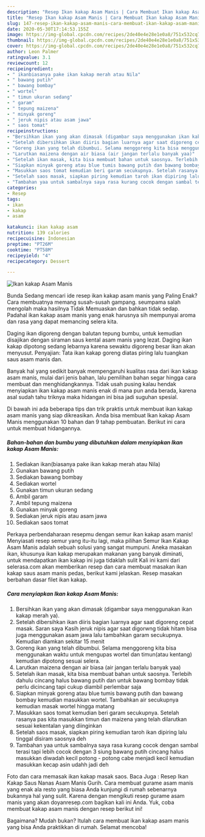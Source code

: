 ```yaml
---
description: "Resep Ikan kakap Asam Manis | Cara Membuat Ikan kakap Asam Manis Yang Paling Enak"
title: "Resep Ikan kakap Asam Manis | Cara Membuat Ikan kakap Asam Manis Yang Paling Enak"
slug: 147-resep-ikan-kakap-asam-manis-cara-membuat-ikan-kakap-asam-manis-yang-paling-enak
date: 2020-05-30T17:14:53.155Z
image: https://img-global.cpcdn.com/recipes/2de40e4e28e1e0a8/751x532cq70/ikan-kakap-asam-manis-foto-resep-utama.jpg
thumbnail: https://img-global.cpcdn.com/recipes/2de40e4e28e1e0a8/751x532cq70/ikan-kakap-asam-manis-foto-resep-utama.jpg
cover: https://img-global.cpcdn.com/recipes/2de40e4e28e1e0a8/751x532cq70/ikan-kakap-asam-manis-foto-resep-utama.jpg
author: Leon Palmer
ratingvalue: 3.1
reviewcount: 12
recipeingredient:
- " ikanbiasanya pake ikan kakap merah atau Nila"
- " bawang putih"
- " bawang bombay"
- " wortel"
- " timun ukuran sedang"
- " garam"
- " tepung maizena"
- " minyak goreng"
- " jeruk nipis atau asam jawa"
- " saos tomat"
recipeinstructions:
- "Bersihkan ikan yang akan dimasak (digambar saya menggunakan ikan kakap merah ya)."
- "Setelah dibersihkan ikan diiris bagian luarnya agar saat digoreng cepat masak. Saran saya Kasih jeruk nipis agar saat digorwng tidak hitam bisa juga menggunakan asam jawa lalu tambahkan garam secukupnya. Kemudian diamkan sekitar 15 menit"
- "Goreng ikan yang telah dibumbui. Selama menggoreng kita bisa menggunakan waktu untuk mengupas wortel dan timun(atau kentang) kemudian dipotong sesuai selera."
- "Larutkan maizena dengan air biasa (air jangan terlalu banyak yaa)"
- "Setelah ikan masak, kita bisa membuat bahan untuk saosnya. Terlebih dahulu cincang halus bawang putih dan untuk bawang bombay tidak perlu dicincang tapi cukup diambil perlembar saja"
- "Siapkan minyak goreng atau blue tumis bawang putih dan bawang bombay kemudian masukkan wortel. Tambahkan air secukupnya kemudian masak wortel hingga matang"
- "Masukkan saos tomat kemudian beri garam secukupnya. Setelah rasanya pas kita masukkan timun dan maizena yang telah dilarutkan sesuai kekentalan yang diinginkan"
- "Setelah saos masak, siapkan piring kemudian taroh ikan dipiring lalu tinggal disiram saosnya deh"
- "Tambahan yaa untuk sambalnya saya rasa kurang cocok dengan sambal terasi tapi lebih cocok dengan 3 siung bawang putih cincang halus masukkan diwadah kecil potong - potong cabe menjadi kecil kemudian masukkan kecap asin udahh jadi deh"
categories:
- Resep
tags:
- ikan
- kakap
- asam

katakunci: ikan kakap asam 
nutrition: 139 calories
recipecuisine: Indonesian
preptime: "PT26M"
cooktime: "PT58M"
recipeyield: "4"
recipecategory: Dessert

---
```



![Ikan kakap Asam Manis](https://img-global.cpcdn.com/recipes/2de40e4e28e1e0a8/751x532cq70/ikan-kakap-asam-manis-foto-resep-utama.jpg)

Bunda Sedang mencari ide resep ikan kakap asam manis yang Paling Enak? Cara membuatnya memang susah-susah gampang. seumpama salah mengolah maka hasilnya Tidak Memuaskan dan bahkan tidak sedap. Padahal ikan kakap asam manis yang enak harusnya sih mempunyai aroma dan rasa yang dapat memancing selera kita.

Daging ikan digoreng dengan balutan tepung bumbu, untuk kemudian disajikan dengan siraman saus kental asam manis yang lezat. Daging ikan kakap dipotong sedang lebarnya karena sewaktu digoreng besar ikan akan menyusut. Penyajian: Tata ikan kakap goreng diatas piring lalu tuangkan saus asam manis dan.

Banyak hal yang sedikit banyak mempengaruhi kualitas rasa dari ikan kakap asam manis, mulai dari jenis bahan, lalu pemilihan bahan segar hingga cara membuat dan menghidangkannya. Tidak usah pusing kalau hendak menyiapkan ikan kakap asam manis enak di mana pun anda berada, karena asal sudah tahu triknya maka hidangan ini bisa jadi suguhan spesial.


Di bawah ini ada beberapa tips dan trik praktis untuk membuat ikan kakap asam manis yang siap dikreasikan. Anda bisa membuat Ikan kakap Asam Manis menggunakan 10 bahan dan 9 tahap pembuatan. Berikut ini cara untuk membuat hidangannya.

<!--inarticleads1-->

##### Bahan-bahan dan bumbu yang dibutuhkan dalam menyiapkan Ikan kakap Asam Manis:

1. Sediakan  ikan(biasanya pake ikan kakap merah atau Nila)
1. Gunakan  bawang putih
1. Sediakan  bawang bombay
1. Sediakan  wortel
1. Gunakan  timun ukuran sedang
1. Ambil  garam
1. Ambil  tepung maizena
1. Gunakan  minyak goreng
1. Sediakan  jeruk nipis atau asam jawa
1. Sediakan  saos tomat


Perkaya perbendaharaan resepmu dengan semur ikan kakap asam manis! Menyiasati resep semur yang itu-itu lagi, maka pilihan Semur Ikan Kakap Asam Manis adalah sebuah solusi yang sangat mumpuni. Aneka masakan ikan, khusunya ikan kakap merupakan makanan yang banyak diminati, untuk mendapatkan ikan kakap ini juga tidaklah sulit Kali ini kami dari selerasa.com akan memberikan resep dan cara membuat masakan ikan kakap saus asam manis pedas, berikut kami jelaskan. Resep masakan berbahan dasar filet ikan kakap. 

<!--inarticleads2-->

##### Cara menyiapkan Ikan kakap Asam Manis:

1. Bersihkan ikan yang akan dimasak (digambar saya menggunakan ikan kakap merah ya).
1. Setelah dibersihkan ikan diiris bagian luarnya agar saat digoreng cepat masak. Saran saya Kasih jeruk nipis agar saat digorwng tidak hitam bisa juga menggunakan asam jawa lalu tambahkan garam secukupnya. Kemudian diamkan sekitar 15 menit
1. Goreng ikan yang telah dibumbui. Selama menggoreng kita bisa menggunakan waktu untuk mengupas wortel dan timun(atau kentang) kemudian dipotong sesuai selera.
1. Larutkan maizena dengan air biasa (air jangan terlalu banyak yaa)
1. Setelah ikan masak, kita bisa membuat bahan untuk saosnya. Terlebih dahulu cincang halus bawang putih dan untuk bawang bombay tidak perlu dicincang tapi cukup diambil perlembar saja
1. Siapkan minyak goreng atau blue tumis bawang putih dan bawang bombay kemudian masukkan wortel. Tambahkan air secukupnya kemudian masak wortel hingga matang
1. Masukkan saos tomat kemudian beri garam secukupnya. Setelah rasanya pas kita masukkan timun dan maizena yang telah dilarutkan sesuai kekentalan yang diinginkan
1. Setelah saos masak, siapkan piring kemudian taroh ikan dipiring lalu tinggal disiram saosnya deh
1. Tambahan yaa untuk sambalnya saya rasa kurang cocok dengan sambal terasi tapi lebih cocok dengan 3 siung bawang putih cincang halus masukkan diwadah kecil potong - potong cabe menjadi kecil kemudian masukkan kecap asin udahh jadi deh


Foto dan cara memasak ikan kakap masak saos. Baca Juga : Resep Ikan Kakap Saus Nanas Asam Manis Gurih. Cara membuat gurame asam manis yang enak ala resto yang biasa Anda kunjungi di rumah sebenarnya bukannya hal yang sulit. Karena dengan mengikuti resep gurame asam manis yang akan doyanresep.com bagikan kali ini Anda. Yuk, coba membuat kakap asam manis dengan resep berikut ini! 

Bagaimana? Mudah bukan? Itulah cara membuat ikan kakap asam manis yang bisa Anda praktikkan di rumah. Selamat mencoba!
